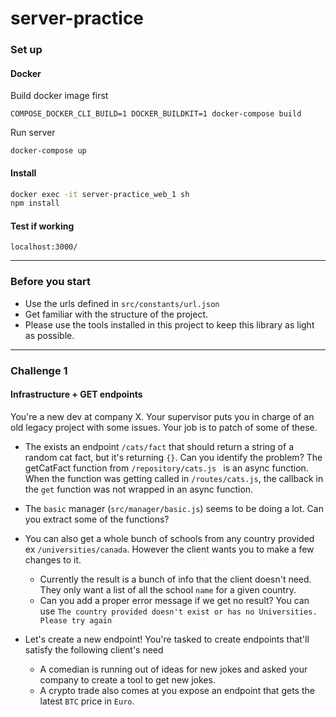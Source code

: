 # server-practice

### Set up
#### Docker
Build docker image first

`COMPOSE_DOCKER_CLI_BUILD=1 DOCKER_BUILDKIT=1 docker-compose build
`

Run server

`docker-compose up`

#### Install

```sh
docker exec -it server-practice_web_1 sh
npm install
```

#### Test if working 
`localhost:3000/`

---

### Before you start

- Use the urls defined in `src/constants/url.json`
- Get familiar with the structure of the project.
- Please use the tools installed in this project to keep this library as light as possible.

---
### Challenge 1
#### Infrastructure + GET endpoints
You're a new dev at company X. Your supervisor puts you in charge of an old legacy project with some issues. Your job is to patch of some of these.

- The exists an endpoint `/cats/fact` that should return a string of a random cat fact, but it's returning `{}`. Can you identify the problem?
The getCatFact function from `/repository/cats.js ` is an async function. When the function was getting called in `/routes/cats.js`, the callback in the `get` function was not wrapped in an async function.

- The `basic` manager (`src/manager/basic.js`) seems to be doing a lot. Can you extract some of the functions?

- You can also get a whole bunch of schools from any country provided ex `/universities/canada`. However the client wants you to make a few changes to it.
    - Currently the result is a bunch of info that the client doesn't need. They only want a list of all the school `name` for a given country.
    - Can you add a proper error message if we get no result? You can use `The country provided doesn't exist or has no Universities. Please try again`

- Let's create a new endpoint! You're tasked to create endpoints that'll satisfy the following client's need
    - A comedian is running out of ideas for new jokes and asked your company to create a tool to get new jokes.
    - A crypto trade also comes at you expose an endpoint that gets the latest `BTC` price in `Euro`.

